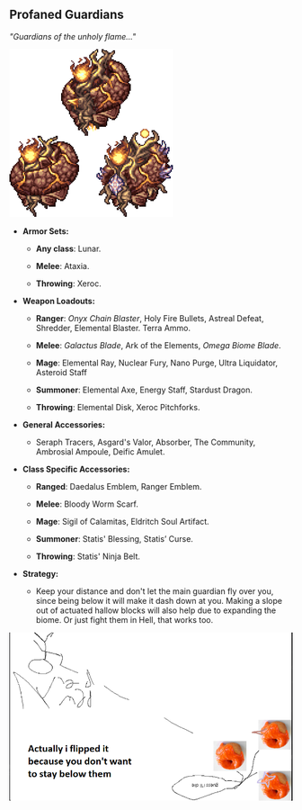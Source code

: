 ## Profaned Guardians

*"Guardians of the unholy flame…"*

![image alt text](../public/BMbpD6rCZ1qoniF20u7H2A_img_61.png)

* **Armor Sets:**

    * **Any class**: Lunar.

    * **Melee**: Ataxia.

    * **Throwing**: Xeroc.

* **Weapon Loadouts:**

    * **Ranger**: *Onyx Chain Blaster*, Holy Fire Bullets, Astreal Defeat, Shredder, Elemental Blaster. Terra Ammo.

    * **Melee**: *Galactus Blade*, Ark of the Elements, *Omega Biome Blade*.

    * **Mage**: Elemental Ray, Nuclear Fury, Nano Purge, Ultra Liquidator, Asteroid Staff

    * **Summoner**: Elemental Axe, Energy Staff, Stardust Dragon.

    * **Throwing**: Elemental Disk, Xeroc Pitchforks.

* **General Accessories:**

    * Seraph Tracers, Asgard's Valor, Absorber, The Community, Ambrosial Ampoule, Deific Amulet.

* **Class Specific Accessories:**

    * **Ranged**: Daedalus Emblem, Ranger Emblem.

    * **Melee**: Bloody Worm Scarf.

    * **Mage**: Sigil of Calamitas, Eldritch Soul Artifact.

    * **Summoner**: Statis' Blessing, Statis’ Curse.

    * **Throwing**: Statis' Ninja Belt.

* **Strategy:**

    * Keep your distance and don't let the main guardian fly over you, since being below it will make it dash down at you. Making a slope out of actuated hallow blocks will also help due to expanding the biome. Or just fight them in Hell, that works too.

![image alt text](../public/BMbpD6rCZ1qoniF20u7H2A_img_62.png)
